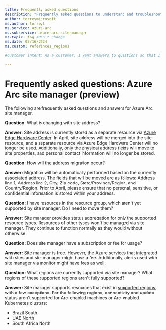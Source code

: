 ```yaml
---
title: Frequently asked questions
description: "Frequently asked questions to understand and troubleshoot Azure Arc sites and site manager"
author: torreymicrosoft
ms.author: torreyt
ms.service: azure-arc
ms.subservice: azure-arc-site-manager
ms.topic: faq #Don't change
ms.date: 02/16/2024
ms.custom: references_regions

#customer intent: As a customer, I want answers to questions so that I can answer my own questions.

---
```


# Frequently asked questions: Azure Arc site manager (preview)

The following are frequently asked questions and answers for Azure Arc site manager.

__Question__: What is changing with site address?

__Answer__: Site address is currently stored as a separate resource via [Azure Edge Hardware Center](/azure/azure-edge-hardware-center/azure-edge-hardware-center-overview). In April, site address will be merged into the site resource, and a separate resource via Azure Edge Hardware Center will no longer be used. Additionally, only the physical address fields will move to site properties, and personal contact information will no longer be stored.

__Question__: How will the address migration occur?

__Answer:__ Migration will be automatically performed based on the currently associated address. The fields that will be moved are as follows: Address line 1, Address line 2, City, Zip code, State/Province/Region, and Country/Region. Prior to April, please ensure that no personal, sensitive, or confidential information is stored within your address.

**Question:** I have resources in the resource group, which aren't yet supported by site manager. Do I need to move them?

**Answer:** Site manager provides status aggregation for only the supported resource types. Resources of other types won't be managed via site manager. They continue to function normally as they would without otherwise.

**Question:** Does site manager have a subscription or fee for usage?

**Answer:** Site manager is free. However, the Azure services that integrated with sites and site manager might have a fee. Additionally, alerts used with site manager via monitor might have fees as well.

**Question:** What regions are currently supported via site manager? What regions of these supported regions aren't fully supported?

**Answer:** Site manager supports resources that exist in [supported regions](https://azure.microsoft.com/explore/global-infrastructure/products-by-region/?products=azure-arc&regions=all), with a few exceptions. For the following regions, connectivity and update status aren't supported for Arc-enabled machines or Arc-enabled Kubernetes clusters:

* Brazil South
* UAE North
* South Africa North
